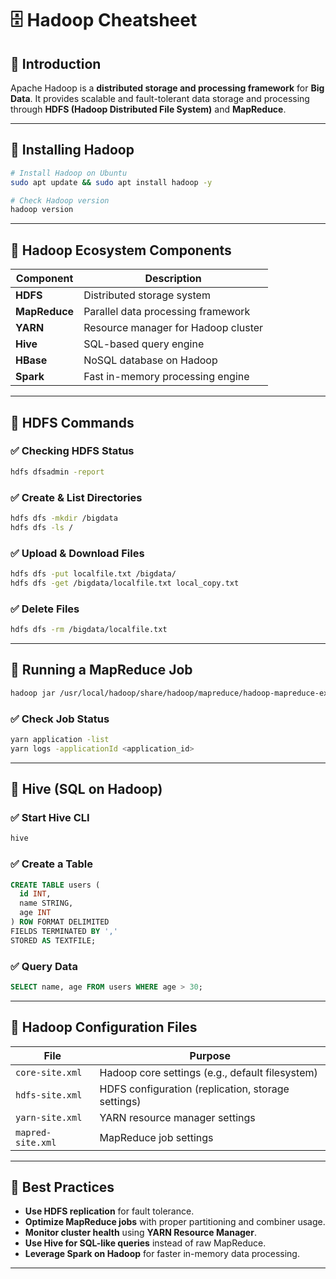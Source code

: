 # 🗄️ Hadoop Cheatsheet

## 🔹 Introduction
Apache Hadoop is a **distributed storage and processing framework** for **Big Data**. It provides scalable and fault-tolerant data storage and processing through **HDFS (Hadoop Distributed File System)** and **MapReduce**.

---

## 🔹 Installing Hadoop
```sh
# Install Hadoop on Ubuntu
sudo apt update && sudo apt install hadoop -y

# Check Hadoop version
hadoop version
```

---

## 🔹 Hadoop Ecosystem Components
| Component | Description |
|-----------|-------------|
| **HDFS** | Distributed storage system |
| **MapReduce** | Parallel data processing framework |
| **YARN** | Resource manager for Hadoop cluster |
| **Hive** | SQL-based query engine |
| **HBase** | NoSQL database on Hadoop |
| **Spark** | Fast in-memory processing engine |

---

## 🔹 HDFS Commands
### ✅ Checking HDFS Status
```sh
hdfs dfsadmin -report
```

### ✅ Create & List Directories
```sh
hdfs dfs -mkdir /bigdata
hdfs dfs -ls /
```

### ✅ Upload & Download Files
```sh
hdfs dfs -put localfile.txt /bigdata/
hdfs dfs -get /bigdata/localfile.txt local_copy.txt
```

### ✅ Delete Files
```sh
hdfs dfs -rm /bigdata/localfile.txt
```

---

## 🔹 Running a MapReduce Job
```sh
hadoop jar /usr/local/hadoop/share/hadoop/mapreduce/hadoop-mapreduce-examples-*.jar wordcount /input /output
```

### ✅ Check Job Status
```sh
yarn application -list
yarn logs -applicationId <application_id>
```

---

## 🔹 Hive (SQL on Hadoop)
### ✅ Start Hive CLI
```sh
hive
```

### ✅ Create a Table
```sql
CREATE TABLE users (
  id INT,
  name STRING,
  age INT
) ROW FORMAT DELIMITED
FIELDS TERMINATED BY ','
STORED AS TEXTFILE;
```

### ✅ Query Data
```sql
SELECT name, age FROM users WHERE age > 30;
```

---

## 🔹 Hadoop Configuration Files
| File | Purpose |
|------|---------|
| `core-site.xml` | Hadoop core settings (e.g., default filesystem) |
| `hdfs-site.xml` | HDFS configuration (replication, storage settings) |
| `yarn-site.xml` | YARN resource manager settings |
| `mapred-site.xml` | MapReduce job settings |

---

## 🔹 Best Practices
- **Use HDFS replication** for fault tolerance.
- **Optimize MapReduce jobs** with proper partitioning and combiner usage.
- **Monitor cluster health** using **YARN Resource Manager**.
- **Use Hive for SQL-like queries** instead of raw MapReduce.
- **Leverage Spark on Hadoop** for faster in-memory data processing.

---